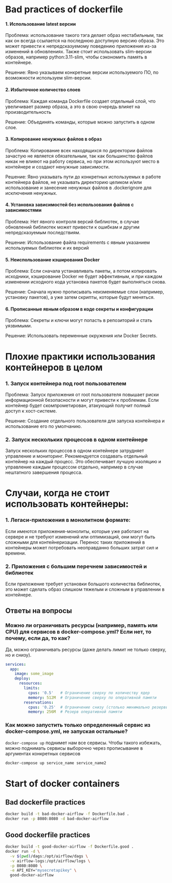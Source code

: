 # Bad practices of dockerfile

#### 1. Использование latest версии

Проблема: использование такого тэга делает образ нестабильным, так как он всегда ссылается на последнюю доступную версию образа. Это может привести к непредсказуемому поведению приложения из-за изменений в обновлениях. Также стоит использовать slim-версии образов, например python:3.11-slim, чтобы сэкономить память в контейнере.

Решение: Явно указываем конкретные версии используемого ПО, по возможности используем slim-версии.

#### 2. Избыточное количество слоев

Проблема: Каждая команда Dockerfile создает отдельный слой, что увеличивает размер образа, а это в свою очередь влияет на производительность

Решение: Объединять команды, которые можно запустить в одном слое.

#### 3. Копирование ненужных файлов в образ

Проблема: Копирование всех находящихся по директории файлов зачастую не является обязательным, так как большинство файлов никак не влияют на работу сервиса, но при этом используют место в контейнере и создают ненужные зависимости.

Решение: Явно указывать пути до  конкретных используемых в работе контейнера файлов, не указывать директорию целиком и/или использование и занесение ненужных файлов в .dockerignore для исключения ненужных.

#### 4. Установка зависимостей без использования файлов с зависимостями

Проблема: Нет явного контроля версий библиотек, в случае обновлений библиотек может привести к ошибкам и другим непредсказуемым последствиям.

Решение: Использование файла requirements c явным указанием используемых библиотек и их версий

#### 5. Неиспользование кэширования Docker

Проблема: Если сначала устанавливать пакеты, а потом копировать исходники, кэширование Docker не будет эффективным, и при каждом изменении исходного кода установка пакетов будет выполняться снова.

Решение: Сначала нужно прописывать неизменяемые слои (например, установку пакетов), а уже затем скрипты, которые будут меняться.

#### 6. Прописанные явным образом в коде секреты и конфигурации

Проблема: Секреты и ключи могут попасть в репозиторий и стать уязвимыми.

Решение: Использовать переменные окружения или Docker Secrets.

# Плохие практики использования контейнеров в целом

### 1. Запуск контейнера под root пользователем

Проблема: Запуск приложения от root пользователя повышает риски информационной безопасности и могут привести к проблемам. Если контейнер будет скомпрометирован, атакующий получит полный доступ к хост-системе.

Решение: Создание отдельного пользователя для запуска контейнера и использование его по умолчанию.

### 2. Запуск нескольких процессов в одном контейнере

Запуск нескольких процессов в одном контейнере затрудняет управление и мониторинг. Рекомендуется создавать отдельный контейнер на каждый процесс. Это обеспечивает лучшую изоляцию и управление каждым процессом отдельно, например в случае нештатного завершения процесса. 

# Случаи, когда не стоит использовать контейнеры:

### 1. Легаси-приложения в монолитном формате:
Если имеются приложения-монолиты, которые уже работают на сервере и не требуют изменений или оптимизаций, они могут быть сложными для контейнеризации. Перенос таких приложений в контейнеры может потребовать неоправданно больших затрат сил и времени.

### 2. Приложения с большим перечнем зависимостей и библиотек
Если приложение требует установки большого количества библиотек, это может сделать образ слишком тяжелым и сложным в управлении в контейнере.

## Ответы на вопросы
### Можно ли ограничивать ресурсы (например, память или CPU) для сервисов в docker-compose.yml? Если нет, то почему, если да, то как?
Да, можно ограничивать ресурсы (даже делать лимит не только сверху, но и снизу).
```yaml
services:
  app:
    image: some_image
    deploy:
      resources:
        limits:
          cpus: '0.5'   # Ограничение сверху по количеству ядер
          memory: 512M  # Ограничение сверху по оперативной памяти
        reservations:
          cpus: '0.25'  # Ограничение снизу (столько минимально резервируется под этот сервис)
          memory: 256M  # Резерв оперативной памяти
```

### Как можно запустить только определенный сервис из docker-compose.yml, не запуская остальные?
`docker-compose up` поднимет нам все сервисы. Чтобы такого избежать, можно поднимать сервисы выборочно через прописывание в аргументах конкретных сервисов

```bash
docker-compose up service_name service_name2
```

# Start of docker containers

## Bad dockerfile practices
```bash
docker build -t bad-docker-airflow -f Dockerfile.bad .
docker run -p 8080:8080 -d bad-docker-airflow
```

## Good dockerfile practices
```bash
docker build -t good-docker-airflow -f Dockerfile.good .
docker run -d \
  -v $(pwd)/dags:/opt/airflow/dags \
  -v airflow-logs:/opt/airflow/logs \
  -p 8080:8080 \
  -e API_KEY="mysecretapikey" \
  good-docker-airflow
```
